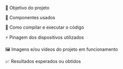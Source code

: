 🎯 Objetivo do projeto

🔧 Componentes usados

💾 Como compilar e executar o código

⚡ Pinagem dos dispositivos utilizados

🖼️ Imagens e/ou vídeos do projeto em funcionamento 

📈 Resultados esperados ou obtidos
